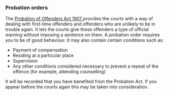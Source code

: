 ###  Probation orders

The [ Probation of Offenders Act 1907
](http://www.irishstatutebook.ie/eli/1907/act/17/enacted/en/html) provides the
courts with a way of dealing with first-time offenders and offenders who are
unlikely to be in trouble again. It lets the courts give these offenders a
type of official warning without imposing a sentence on them. A probation
order requires you to be of good behaviour. It may also contain certain
conditions such as:

  * Payment of compensation 
  * Residing at a particular place 
  * Supervision 
  * Any other conditions considered necessary to prevent a repeat of the offence (for example, attending counselling) 

It will be recorded that you have benefited from the Probation Act. If you
appear before the courts again this may be taken into consideration.
